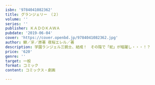 ```yaml
---
isbn: '9784041082362'
title: グランジェリー　（２）
volume: ''
series: ''
publisher: ＫＡＤＯＫＡＷＡ
pubdate: '2019-06-04'
cover: 'https://cover.openbd.jp/9784041082362.jpg'
author: 鰤／牙／原著 夜桜エレル／著
description: 学園ランジェル三銃士、結成！　その陰で「蛇」が暗躍し・・・！？
price: '620'
genre: ''
target: 一般
format: コミック
content: コミックス・劇画

---
```

